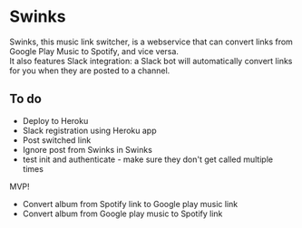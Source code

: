 # Swinks

Swinks, this music link switcher, is a webservice that can convert links from Google Play Music to Spotify, and vice versa.  
It also features Slack integration: a Slack bot will automatically convert links for you when they are posted to a channel.

## To do

* Deploy to Heroku
* Slack registration using Heroku app
* Post switched link 
* Ignore post from Swinks in Swinks
* test init and authenticate - make sure they don't get called multiple times

MVP!

* Convert album from Spotify link to Google play music link
* Convert album from Google play music to Spotify link
